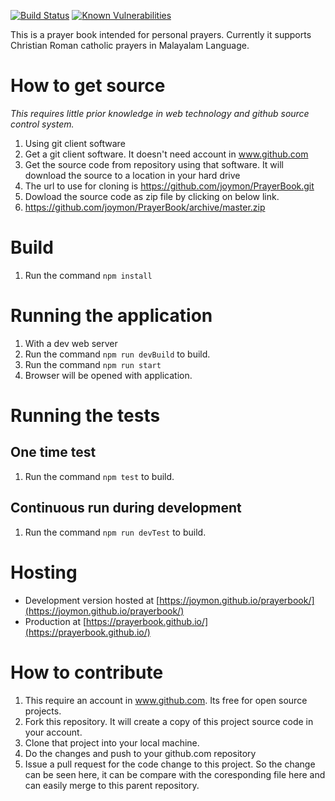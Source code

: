 [![Build Status](https://travis-ci.org/joymon/prayerbook.svg)](https://travis-ci.org/joymon/prayerbook)
[![Known Vulnerabilities](https://snyk.io/test/github/joymon/prayerbook/badge.svg?targetFile=package.json)](https://snyk.io/test/github/joymon/prayerbook?targetFile=package.json)

This is a prayer book intended for personal prayers. Currently it supports Christian Roman catholic prayers in Malayalam Language.

# How to get source

*This requires little prior knowledge in web technology and github source control system.*

1. Using git client software
 1. Get a git client software. It doesn't need account in www.github.com
 2. Get the source code from repository using that software. It will download the source to a location in your hard drive
  1. The url to use for cloning is https://github.com/joymon/PrayerBook.git  
2. Dowload the source code as zip file by clicking on below link.
 1. https://github.com/joymon/PrayerBook/archive/master.zip

# Build

1. Run the command `npm install`

# Running the application
1. With a dev web server
 1. Run the command `npm run devBuild` to build. 
 2. Run the command `npm run start`
 3. Browser will be opened with application.

# Running the tests
## One time test
1. Run the command `npm test` to build. 
## Continuous run during development
1. Run the command `npm run devTest` to build. 

# Hosting

- Development version hosted at [https://joymon.github.io/prayerbook/](https://joymon.github.io/prayerbook/)
- Production at [https://prayerbook.github.io/](https://prayerbook.github.io/)

# How to contribute 
1. This require an account in www.github.com. Its free for open source projects.
2. Fork this repository. It will create a copy of this project source code in your account.
3. Clone that project into your local machine.
4. Do the changes and push to your github.com repository
5. Issue a pull request for the code change to this project. So the change can be seen here, it can be compare with the coresponding file here and can easily merge to this parent repository.
 
 
